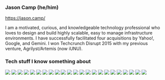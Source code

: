 ### Jason Camp (he/him)
https://jason.camp/

I am a motivated, curious, and knowledgeable technology professional who loves to design and build highly scalable, easy to manage infrastructure environments. I have successfully facilitated four acquisitions by Yahoo!, Google, and Gemini. I won Techcrunch Disrupt 2015 with my previous venture, Agrilyst/Artemis (now iUNU).

### Tech stuff I know something about
![](https://img.shields.io/badge/SRE-121011?style=for-the-badge&logo=gnu-bash&logoColor=white)
![](https://img.shields.io/badge/Architecture-326CE5?style=for-the-badge&logo=internetarchive&logoColor=white)
![](https://img.shields.io/badge/Go-00ADD8?style=for-the-badge&logo=go&logoColor=white)
![](https://img.shields.io/badge/PHP-777BB4?style=for-the-badge&logo=php&logoColor=white)
![](https://img.shields.io/badge/Python-CC2927?style=for-the-badge&logo=python&logoColor=white)
![](https://img.shields.io/badge/Ruby-ED8B00?style=for-the-badge&logo=ruby&logoColor=white)
![](https://img.shields.io/badge/Shell_Script-121011?style=for-the-badge&logo=gnu-bash&logoColor=white)
![](https://img.shields.io/badge/PostgreSQL-316192?style=for-the-badge&logo=postgresql&logoColor=white)
![](https://img.shields.io/badge/MySQL-4285F4?style=for-the-badge&logo=mysql&logoColor=white)
![](https://img.shields.io/badge/MongoDB-4EA94B?style=for-the-badge&logo=mongodb&logoColor=white)
![](https://img.shields.io/badge/Shell_Script-121011?style=for-the-badge&logo=gnu-bash&logoColor=white)
![](https://img.shields.io/badge/Amazon_AWS-232F3E?style=for-the-badge&logo=amazon-aws&logoColor=white)
![](https://img.shields.io/badge/Kubernetes-326CE5?style=for-the-badge&logo=kubernetes&logoColor=white)
![](https://img.shields.io/badge/Google_Cloud-4285F4?style=for-the-badge&logo=google-cloud&logoColor=white)
![](https://img.shields.io/badge/Markdown-000000?style=for-the-badge&logo=markdown&logoColor=white)
![](https://img.shields.io/badge/Javascript-CC2927?style=for-the-badge&logo=javascript&logoColor=white)
![](https://img.shields.io/badge/CSS-4EA94B?style=for-the-badge&logo=css3&logoColor=white)
![](https://img.shields.io/badge/DataDog-777BB4?style=for-the-badge&logo=datadog&logoColor=white)
![](https://img.shields.io/badge/Prometheus-4285F4?style=for-the-badge&logo=prometheus&logoColor=white)
![](https://img.shields.io/badge/Redis-CC2927?style=for-the-badge&logo=redis&logoColor=white)
![](https://img.shields.io/badge/Bootstrap-4EA94B?style=for-the-badge&logo=bootstrap&logoColor=white)
![](https://img.shields.io/badge/Git-121011?style=for-the-badge&logo=git&logoColor=white)
![](https://img.shields.io/badge/Atlassian-316192?style=for-the-badge&logo=atlassian&logoColor=white)


